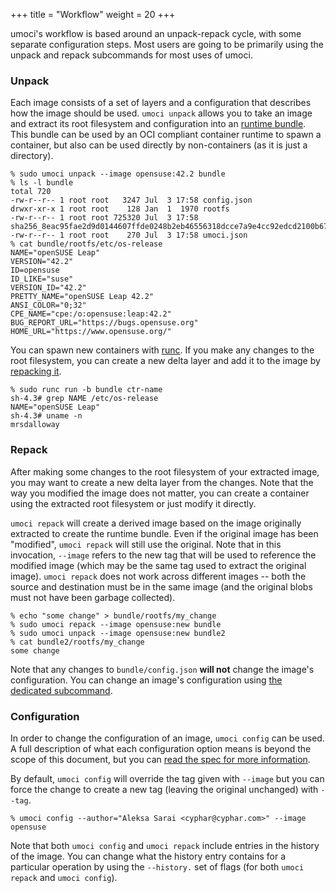 +++
title = "Workflow"
weight = 20
+++

umoci's workflow is based around an unpack-repack cycle, with some separate
configuration steps. Most users are going to be primarily using the unpack and
repack subcommands for most uses of umoci.

### Unpack ###

Each image consists of a set of layers and a configuration that describes how
the image should be used. `umoci unpack` allows you to take an image and
extract its root filesystem and configuration into an [runtime
bundle][oci-runtime]. This bundle can be used by an OCI compliant container
runtime to spawn a container, but also can be used directly by non-containers
(as it is just a directory).

[oci-runtime]: https://github.com/opencontainers/runtime-spec

```text
% sudo umoci unpack --image opensuse:42.2 bundle
% ls -l bundle
total 720
-rw-r--r-- 1 root root   3247 Jul  3 17:58 config.json
drwxr-xr-x 1 root root    128 Jan  1  1970 rootfs
-rw-r--r-- 1 root root 725320 Jul  3 17:58 sha256_8eac95fae2d9d0144607ffde0248b2eb46556318dcce7a9e4cc92edcd2100b67.mtree
-rw-r--r-- 1 root root    270 Jul  3 17:58 umoci.json
% cat bundle/rootfs/etc/os-release
NAME="openSUSE Leap"
VERSION="42.2"
ID=opensuse
ID_LIKE="suse"
VERSION_ID="42.2"
PRETTY_NAME="openSUSE Leap 42.2"
ANSI_COLOR="0;32"
CPE_NAME="cpe:/o:opensuse:leap:42.2"
BUG_REPORT_URL="https://bugs.opensuse.org"
HOME_URL="https://www.opensuse.org/"
```

You can spawn new containers with [runc][runc]. If you make any changes to
the root filesystem, you can create a new delta layer and add it to the image
by [repacking it](#repack).

[runc]: https://github.com/opencontainers/runc

```text
% sudo runc run -b bundle ctr-name
sh-4.3# grep NAME /etc/os-release
NAME="openSUSE Leap"
sh-4.3# uname -n
mrsdalloway
```

### Repack ###

After making some changes to the root filesystem of your extracted image, you
may want to create a new delta layer from the changes. Note that the way you
modified the image does not matter, you can create a container using the
extracted root filesystem or just modify it directly.

`umoci repack` will create a derived image based on the image originally
extracted to create the runtime bundle. Even if the original image
has been "modified", `umoci repack` will still use the original. Note that in
this invocation, `--image` refers to the new tag that will be used to reference
the modified image (which may be the same tag used to extract the original
image). `umoci repack` does not work across different images -- both the source
and destination must be in the same image (and the original blobs must not have
been garbage collected).

```text
% echo "some change" > bundle/rootfs/my_change
% sudo umoci repack --image opensuse:new bundle
% sudo umoci unpack --image opensuse:new bundle2
% cat bundle2/rootfs/my_change
some change
```

Note that any changes to `bundle/config.json` **will not** change the image's
configuration. You can change an image's configuration using [the dedicated
subcommand](#configuration).

### Configuration ###

In order to change the configuration of an image, `umoci config` can be used. A
full description of what each configuration option means is beyond the scope of
this document, but you can [read the spec for more
information][image-spec-config].

By default, `umoci config` will override the tag given with `--image` but you
can force the change to create a new tag (leaving the original unchanged) with
`--tag`.

```text
% umoci config --author="Aleksa Sarai <cyphar@cyphar.com>" --image opensuse
```

Note that both `umoci config` and `umoci repack` include entries in the history
of the image. You can change what the history entry contains for a particular
operation by using the `--history.` set of flags (for both `umoci repack` and
`umoci config`).

[image-spec-config]: https://github.com/opencontainers/image-spec/blob/v1.0.0-rc4/config.md
